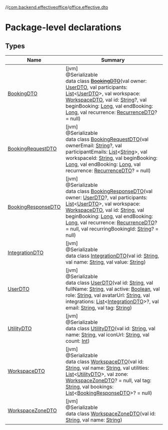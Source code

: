 //[com.backend.effectiveoffice](../../index.md)/[office.effective.dto](index.md)

# Package-level declarations

## Types

| Name | Summary |
|---|---|
| [BookingDTO](-booking-d-t-o/index.md) | [jvm]<br>@Serializable<br>data class [~~BookingDTO~~](-booking-d-t-o/index.md)(val owner: [UserDTO](-user-d-t-o/index.md), val participants: [List](https://kotlinlang.org/api/latest/jvm/stdlib/kotlin.collections/-list/index.html)&lt;[UserDTO](-user-d-t-o/index.md)&gt;, val workspace: [WorkspaceDTO](-workspace-d-t-o/index.md), val id: [String](https://kotlinlang.org/api/latest/jvm/stdlib/kotlin/-string/index.html)?, val beginBooking: [Long](https://kotlinlang.org/api/latest/jvm/stdlib/kotlin/-long/index.html), val endBooking: [Long](https://kotlinlang.org/api/latest/jvm/stdlib/kotlin/-long/index.html), val recurrence: [RecurrenceDTO](../model/-recurrence-d-t-o/index.md)? = null) |
| [BookingRequestDTO](-booking-request-d-t-o/index.md) | [jvm]<br>@Serializable<br>data class [BookingRequestDTO](-booking-request-d-t-o/index.md)(val ownerEmail: [String](https://kotlinlang.org/api/latest/jvm/stdlib/kotlin/-string/index.html)?, val participantEmails: [List](https://kotlinlang.org/api/latest/jvm/stdlib/kotlin.collections/-list/index.html)&lt;[String](https://kotlinlang.org/api/latest/jvm/stdlib/kotlin/-string/index.html)&gt;, val workspaceId: [String](https://kotlinlang.org/api/latest/jvm/stdlib/kotlin/-string/index.html), val beginBooking: [Long](https://kotlinlang.org/api/latest/jvm/stdlib/kotlin/-long/index.html), val endBooking: [Long](https://kotlinlang.org/api/latest/jvm/stdlib/kotlin/-long/index.html), val recurrence: [RecurrenceDTO](../model/-recurrence-d-t-o/index.md)? = null) |
| [BookingResponseDTO](-booking-response-d-t-o/index.md) | [jvm]<br>@Serializable<br>data class [BookingResponseDTO](-booking-response-d-t-o/index.md)(val owner: [UserDTO](-user-d-t-o/index.md)?, val participants: [List](https://kotlinlang.org/api/latest/jvm/stdlib/kotlin.collections/-list/index.html)&lt;[UserDTO](-user-d-t-o/index.md)&gt;, val workspace: [WorkspaceDTO](-workspace-d-t-o/index.md), val id: [String](https://kotlinlang.org/api/latest/jvm/stdlib/kotlin/-string/index.html), val beginBooking: [Long](https://kotlinlang.org/api/latest/jvm/stdlib/kotlin/-long/index.html), val endBooking: [Long](https://kotlinlang.org/api/latest/jvm/stdlib/kotlin/-long/index.html), val recurrence: [RecurrenceDTO](../model/-recurrence-d-t-o/index.md)? = null, val recurringBookingId: [String](https://kotlinlang.org/api/latest/jvm/stdlib/kotlin/-string/index.html)? = null) |
| [IntegrationDTO](-integration-d-t-o/index.md) | [jvm]<br>@Serializable<br>data class [IntegrationDTO](-integration-d-t-o/index.md)(val id: [String](https://kotlinlang.org/api/latest/jvm/stdlib/kotlin/-string/index.html), val name: [String](https://kotlinlang.org/api/latest/jvm/stdlib/kotlin/-string/index.html), val value: [String](https://kotlinlang.org/api/latest/jvm/stdlib/kotlin/-string/index.html)) |
| [UserDTO](-user-d-t-o/index.md) | [jvm]<br>@Serializable<br>data class [UserDTO](-user-d-t-o/index.md)(val id: [String](https://kotlinlang.org/api/latest/jvm/stdlib/kotlin/-string/index.html), val fullName: [String](https://kotlinlang.org/api/latest/jvm/stdlib/kotlin/-string/index.html), val active: [Boolean](https://kotlinlang.org/api/latest/jvm/stdlib/kotlin/-boolean/index.html), val role: [String](https://kotlinlang.org/api/latest/jvm/stdlib/kotlin/-string/index.html), val avatarUrl: [String](https://kotlinlang.org/api/latest/jvm/stdlib/kotlin/-string/index.html), val integrations: [List](https://kotlinlang.org/api/latest/jvm/stdlib/kotlin.collections/-list/index.html)&lt;[IntegrationDTO](-integration-d-t-o/index.md)&gt;?, val email: [String](https://kotlinlang.org/api/latest/jvm/stdlib/kotlin/-string/index.html), val tag: [String](https://kotlinlang.org/api/latest/jvm/stdlib/kotlin/-string/index.html)) |
| [UtilityDTO](-utility-d-t-o/index.md) | [jvm]<br>@Serializable<br>data class [UtilityDTO](-utility-d-t-o/index.md)(val id: [String](https://kotlinlang.org/api/latest/jvm/stdlib/kotlin/-string/index.html), val name: [String](https://kotlinlang.org/api/latest/jvm/stdlib/kotlin/-string/index.html), val iconUrl: [String](https://kotlinlang.org/api/latest/jvm/stdlib/kotlin/-string/index.html), val count: [Int](https://kotlinlang.org/api/latest/jvm/stdlib/kotlin/-int/index.html)) |
| [WorkspaceDTO](-workspace-d-t-o/index.md) | [jvm]<br>@Serializable<br>data class [WorkspaceDTO](-workspace-d-t-o/index.md)(val id: [String](https://kotlinlang.org/api/latest/jvm/stdlib/kotlin/-string/index.html), val name: [String](https://kotlinlang.org/api/latest/jvm/stdlib/kotlin/-string/index.html), val utilities: [List](https://kotlinlang.org/api/latest/jvm/stdlib/kotlin.collections/-list/index.html)&lt;[UtilityDTO](-utility-d-t-o/index.md)&gt;, val zone: [WorkspaceZoneDTO](-workspace-zone-d-t-o/index.md)? = null, val tag: [String](https://kotlinlang.org/api/latest/jvm/stdlib/kotlin/-string/index.html), val bookings: [List](https://kotlinlang.org/api/latest/jvm/stdlib/kotlin.collections/-list/index.html)&lt;[BookingResponseDTO](-booking-response-d-t-o/index.md)&gt;? = null) |
| [WorkspaceZoneDTO](-workspace-zone-d-t-o/index.md) | [jvm]<br>@Serializable<br>data class [WorkspaceZoneDTO](-workspace-zone-d-t-o/index.md)(val id: [String](https://kotlinlang.org/api/latest/jvm/stdlib/kotlin/-string/index.html), val name: [String](https://kotlinlang.org/api/latest/jvm/stdlib/kotlin/-string/index.html)) |
